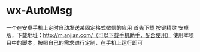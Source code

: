 # wx-AutoMsg
一个在安卓手机上定时自动发送某固定格式微信的应用
首先下载 按键精灵 安卓版，下载地址：http://m.anjian.com/（可以下载手机助手，配合使用）
使用本项目中的脚本，按照自己的需求进行定制，在手机上运行即可

